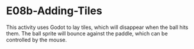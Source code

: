 # E08b-Adding-Tiles

This activity uses Godot to lay tiles, which will disappear when the ball hits them. The ball sprite will bounce against the paddle, which can be controlled by the mouse. 
 
